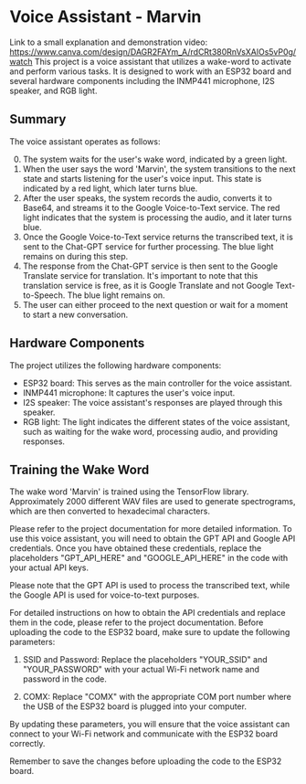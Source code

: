 # Voice Assistant - Marvin
Link to a small explanation and demonstration video: https://www.canva.com/design/DAGR2FAYm_A/rdCRt380RnVsXAlOs5vP0g/watch
This project is a voice assistant that utilizes a wake-word to activate and perform various tasks. It is designed to work with an ESP32 board and several hardware components including the INMP441 microphone, I2S speaker, and RGB light.

## Summary

The voice assistant operates as follows:

0. The system waits for the user's wake word, indicated by a green light.
1. When the user says the word 'Marvin', the system transitions to the next state and starts listening for the user's voice input. This state is indicated by a red light, which later turns blue.
2. After the user speaks, the system records the audio, converts it to Base64, and streams it to the Google Voice-to-Text service. The red light indicates that the system is processing the audio, and it later turns blue.
3. Once the Google Voice-to-Text service returns the transcribed text, it is sent to the Chat-GPT service for further processing. The blue light remains on during this step.
4. The response from the Chat-GPT service is then sent to the Google Translate service for translation. It's important to note that this translation service is free, as it is Google Translate and not Google Text-to-Speech. The blue light remains on.
5. The user can either proceed to the next question or wait for a moment to start a new conversation.

## Hardware Components

The project utilizes the following hardware components:

- ESP32 board: This serves as the main controller for the voice assistant.
- INMP441 microphone: It captures the user's voice input.
- I2S speaker: The voice assistant's responses are played through this speaker.
- RGB light: The light indicates the different states of the voice assistant, such as waiting for the wake word, processing audio, and providing responses.

## Training the Wake Word

The wake word 'Marvin' is trained using the TensorFlow library. Approximately 2000 different WAV files are used to generate spectrograms, which are then converted to hexadecimal characters.

Please refer to the project documentation for more detailed information.
To use this voice assistant, you will need to obtain the GPT API and Google API credentials. Once you have obtained these credentials, replace the placeholders "GPT_API_HERE" and "GOOGLE_API_HERE" in the code with your actual API keys.

Please note that the GPT API is used to process the transcribed text, while the Google API is used for voice-to-text purposes.

For detailed instructions on how to obtain the API credentials and replace them in the code, please refer to the project documentation.
Before uploading the code to the ESP32 board, make sure to update the following parameters:

1. SSID and Password: Replace the placeholders "YOUR_SSID" and "YOUR_PASSWORD" with your actual Wi-Fi network name and password in the code.

2. COMX: Replace "COMX" with the appropriate COM port number where the USB of the ESP32 board is plugged into your computer.

By updating these parameters, you will ensure that the voice assistant can connect to your Wi-Fi network and communicate with the ESP32 board correctly.

Remember to save the changes before uploading the code to the ESP32 board.
